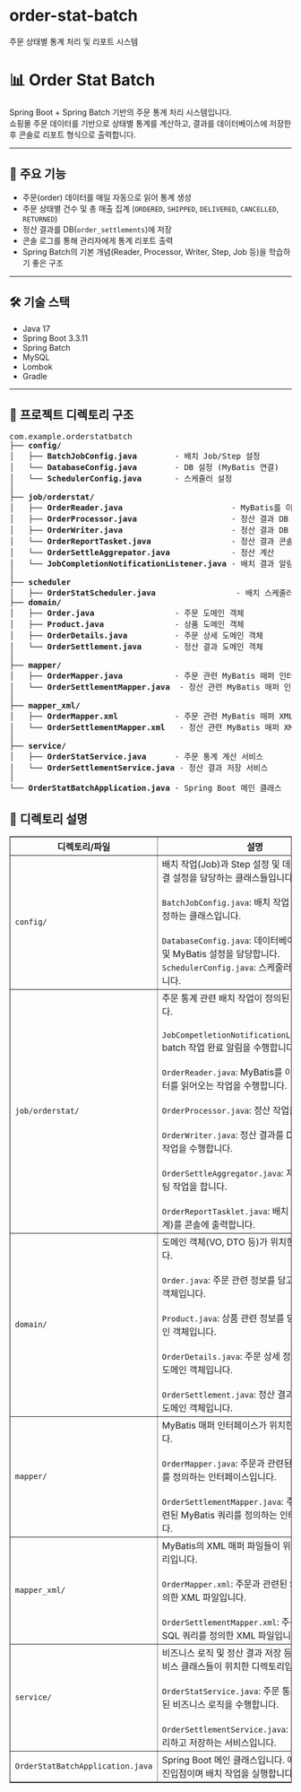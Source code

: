 # order-stat-batch
주문 상태별 통계 처리 및 리포트 시스템

# 📊 Order Stat Batch

Spring Boot + Spring Batch 기반의 주문 통계 처리 시스템입니다.  
쇼핑몰 주문 데이터를 기반으로 상태별 통계를 계산하고, 결과를 데이터베이스에 저장한 후 콘솔로 리포트 형식으로 출력합니다.

---

## 📌 주요 기능

- 주문(order) 데이터를 매일 자동으로 읽어 통계 생성
- 주문 상태별 건수 및 총 매출 집계 (`ORDERED`, `SHIPPED`, `DELIVERED`, `CANCELLED`, `RETURNED`)
- 정산 결과를 DB(`order_settlements`)에 저장
- 콘솔 로그를 통해 관리자에게 통계 리포트 출력
- Spring Batch의 기본 개념(Reader, Processor, Writer, Step, Job 등)을 학습하기 좋은 구조

---

## 🛠 기술 스택

- Java 17
- Spring Boot 3.3.11
- Spring Batch
- MySQL
- Lombok
- Gradle

---

<h2>📁 프로젝트 디렉토리 구조</h2>

<pre>
com.example.orderstatbatch
├── <b>config/</b>                        
│   ├── <b>BatchJobConfig.java</b>        - 배치 Job/Step 설정
│   └── <b>DatabaseConfig.java</b>        - DB 설정 (MyBatis 연결)
│   └── <b>SchedulerConfig.java</b>       - 스케줄러 설정
│
├── <b>job/orderstat/</b>                 
│   ├── <b>OrderReader.java</b>                       - MyBatis를 이용해 주문 데이터 읽기
│   ├── <b>OrderProcessor.java</b>                    - 정산 결과 DB 저장
│   ├── <b>OrderWriter.java</b>                       - 정산 결과 DB 저장
│   └── <b>OrderReportTasket.java</b>                 - 정산 결과 콘솔 출력
│   └── <b>OrderSettleAggrepator.java</b>             - 정산 계산
│   └── <b>JobCompletionNotificationListener.java</b> - 배치 결과 알림
│
├── <b>scheduler</b>                        
│   ├── <b>OrderStatScheduler.java</b>                 - 배치 스케줄러 
├── <b>domain/</b>                        
│   ├── <b>Order.java</b>                 - 주문 도메인 객체
│   ├── <b>Product.java</b>               - 상품 도메인 객체
│   ├── <b>OrderDetails.java</b>          - 주문 상세 도메인 객체
│   └── <b>OrderSettlement.java</b>       - 정산 결과 도메인 객체
│
├── <b>mapper/</b>                        
│   ├── <b>OrderMapper.java</b>           - 주문 관련 MyBatis 매퍼 인터페이스
│   └── <b>OrderSettlementMapper.java</b>  - 정산 관련 MyBatis 매퍼 인터페이스
│
├── <b>mapper_xml/</b>                    
│   ├── <b>OrderMapper.xml</b>            - 주문 관련 MyBatis 매퍼 XML
│   └── <b>OrderSettlementMapper.xml</b>   - 정산 관련 MyBatis 매퍼 XML
│
├── <b>service/</b>                       
│   ├── <b>OrderStatService.java</b>      - 주문 통계 계산 서비스
│   └── <b>OrderSettlementService.java</b> - 정산 결과 저장 서비스
│
└── <b>OrderStatBatchApplication.java</b> - Spring Boot 메인 클래스
</pre>



<h2>📌 디렉토리 설명</h2>
<table border="1" cellpadding="6" cellspacing="0">
  <thead>
    <tr>
      <th>디렉토리/파일</th>
      <th>설명</th>
    </tr>
  </thead>
  <tbody>
    <tr>
      <td><code>config/</code></td>
      <td>
        배치 작업(Job)과 Step 설정 및 데이터베이스 연결 설정을 담당하는 클래스들입니다. <br/><br/>
        <code>BatchJobConfig.java</code>: 배치 작업 및 Step을 설정하는 클래스입니다. <br/><br/>
        <code>DatabaseConfig.java</code>: 데이터베이스 연결 설정 및 MyBatis 설정을 담당합니다.
        <code>SchedulerConfig.java</code>: 스케줄러 설정을 담당합니다.
      </td>
    </tr>
    <tr>
      <td><code>job/orderstat/</code></td>
      <td>
        주문 통계 관련 배치 작업이 정의된 디렉토리입니다. <br/><br/>
        <code>JobCompetletionNotificationListener.java</code>: batch 작업 완료 알림을 수행합니다.<br/><br/>
        <code>OrderReader.java</code>: MyBatis를 이용해 주문 데이터를 읽어오는 작업을 수행합니다. <br/><br/>
        <code>OrderProcessor.java</code>: 정산 작업을 수행합니다. <br/><br/>
        <code>OrderWriter.java</code>: 정산 결과를 DB에 저장하는 작업을 수행합니다. <br/><br/>
        <code>OrderSettleAggregator.java</code>: 저장 데이터 세팅 작업을 합니다. <br/><br/>
        <code>OrderReportTasklet.java</code>: 배치 실행 결과(통계)를 콘솔에 출력합니다.
      </td>
    </tr>
    <tr>
      <td><code>domain/</code></td>
      <td>
        도메인 객체(VO, DTO 등)가 위치한 디렉토리입니다. <br/><br/>
        <code>Order.java</code>: 주문 관련 정보를 담고 있는 도메인 객체입니다. <br/><br/>
        <code>Product.java</code>: 상품 관련 정보를 담고 있는 도메인 객체입니다. <br/><br/>
        <code>OrderDetails.java</code>: 주문 상세 정보를 담고 있는 도메인 객체입니다. <br/><br/>
        <code>OrderSettlement.java</code>: 정산 결과를 담고 있는 도메인 객체입니다.
      </td>
    </tr>
    <tr>
      <td><code>mapper/</code></td>
      <td>
        MyBatis 매퍼 인터페이스가 위치한 디렉토리입니다. <br/><br/>
        <code>OrderMapper.java</code>: 주문과 관련된 MyBatis 쿼리를 정의하는 인터페이스입니다. <br/><br/>
        <code>OrderSettlementMapper.java</code>: 주문 정산과 관련된 MyBatis 쿼리를 정의하는 인터페이스입니다.
      </td>
    </tr>
    <tr>
      <td><code>mapper_xml/</code></td>
      <td>
        MyBatis의 XML 매퍼 파일들이 위치하는 디렉토리입니다. <br/><br/>
        <code>OrderMapper.xml</code>: 주문과 관련된 SQL 쿼리를 정의한 XML 파일입니다. <br/><br/>
        <code>OrderSettlementMapper.xml</code>: 주문 정산 관련 SQL 쿼리를 정의한 XML 파일입니다.
      </td>
    </tr>
    <tr>
      <td><code>service/</code></td>
      <td>
        비즈니스 로직 및 정산 결과 저장 등을 담당하는 서비스 클래스들이 위치한 디렉토리입니다. <br/><br/>
        <code>OrderStatService.java</code>: 주문 통계 계산과 관련된 비즈니스 로직을 수행합니다. <br/><br/>
        <code>OrderSettlementService.java</code>: 정산 결과를 처리하고 저장하는 서비스입니다.
      </td>
    </tr>
    <tr>
      <td><code>OrderStatBatchApplication.java</code></td>
      <td>
        Spring Boot 메인 클래스입니다. 애플리케이션의 진입점이며 배치 작업을 실행합니다.
      </td>
    </tr>
  </tbody>
</table>



